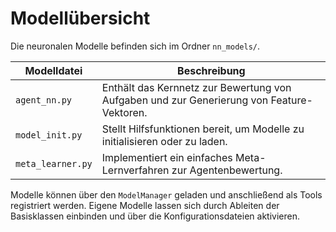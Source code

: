 # Modellübersicht

Die neuronalen Modelle befinden sich im Ordner `nn_models/`.

| Modelldatei | Beschreibung |
|-------------|-------------|
| `agent_nn.py` | Enthält das Kernnetz zur Bewertung von Aufgaben und zur Generierung von Feature-Vektoren. |
| `model_init.py` | Stellt Hilfsfunktionen bereit, um Modelle zu initialisieren oder zu laden. |
| `meta_learner.py` | Implementiert ein einfaches Meta-Lernverfahren zur Agentenbewertung. |

Modelle können über den `ModelManager` geladen und anschließend als Tools registriert werden. Eigene Modelle lassen sich durch Ableiten der Basisklassen einbinden und über die Konfigurationsdateien aktivieren.
